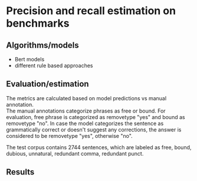 
#  Precision and recall estimation on benchmarks

## Algorithms/models

* Bert models
* different rule based approaches

## Evaluation/estimation

The metrics are calculated based on model predictions vs manual annotation.  
The manual annotations categorize phrases as free or bound. For evaluation, free phrase is categorized as removetype "yes" and bound as removetype "no".
In case the model categorizes the sentence as grammatically correct or doesn't suggest any corrections, the answer is considered to be removetype "yes", otherwise "no".

The test corpus contains 2744 sentences, which are labeled as free, bound, dubious, unnatural, redundant comma, redundant punct.

## Results
